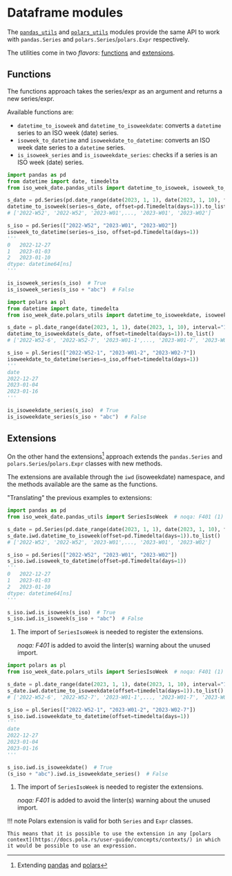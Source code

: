 # Dataframe modules

The [`pandas_utils`](../api/pandas.md) and [`polars_utils`](../api/polars.md) modules provide the same API to work with `pandas.Series` and `polars.Series`/`polars.Expr` respectively.

The utilities come in two _flavors_: [functions](#functions) and [extensions](#extensions).

## Functions

The functions approach takes the series/expr as an argument and returns a new series/expr.

Available functions are:

- `datetime_to_isoweek` and `datetime_to_isoweekdate`: converts a `datetime` series to an ISO week (date) series.
- `isoweek_to_datetime` and `isoweekdate_to_datetime`: converts an ISO week date series to a `datetime` series.
- `is_isoweek_series` and `is_isoweekdate_series`: checks if a series is an ISO week (date) series.

```py title="pandas"
import pandas as pd
from datetime import date, timedelta
from iso_week_date.pandas_utils import datetime_to_isoweek, isoweek_to_datetime, is_isoweek_series

s_date = pd.Series(pd.date_range(date(2023, 1, 1), date(2023, 1, 10), freq="1d"))
datetime_to_isoweek(series=s_date, offset=pd.Timedelta(days=1)).to_list()
# ['2022-W52', '2022-W52', '2023-W01',..., '2023-W01', '2023-W02']

s_iso = pd.Series(["2022-W52", "2023-W01", "2023-W02"])
isoweek_to_datetime(series=s_iso, offset=pd.Timedelta(days=1))
'''
0   2022-12-27
1   2023-01-03
2   2023-01-10
dtype: datetime64[ns]
'''

is_isoweek_series(s_iso)  # True
is_isoweek_series(s_iso + "abc")  # False
```

```py title="polars"
import polars as pl
from datetime import date, timedelta
from iso_week_date.polars_utils import datetime_to_isoweekdate, isoweekdate_to_datetime, is_isoweekdate_series

s_date = pl.date_range(date(2023, 1, 1), date(2023, 1, 10), interval="1d", eager=True)
datetime_to_isoweekdate(s_date, offset=timedelta(days=1)).to_list()
# ['2022-W52-6', '2022-W52-7', '2023-W01-1',..., '2023-W01-7', '2023-W02-1']

s_iso = pl.Series(["2022-W52-1", "2023-W01-2", "2023-W02-7"])
isoweekdate_to_datetime(series=s_iso,offset=timedelta(days=1))
'''
date
2022-12-27
2023-01-04
2023-01-16
'''

is_isoweekdate_series(s_iso)  # True
is_isoweekdate_series(s_iso + "abc")  # False
```

## Extensions

On the other hand the extensions[^1] approach extends the `pandas.Series` and `polars.Series`/`polars.Expr` classes with new methods.

The extensions are available through the `iwd` (isoweekdate) namespace, and the methods available are the same as the functions.

"Translating" the previous examples to extensions:

```py title="pandas"
import pandas as pd
from iso_week_date.pandas_utils import SeriesIsoWeek  # noqa: F401 (1)

s_date = pd.Series(pd.date_range(date(2023, 1, 1), date(2023, 1, 10), freq="1d"))
s_date.iwd.datetime_to_isoweek(offset=pd.Timedelta(days=1)).to_list()
# ['2022-W52', '2022-W52', '2023-W01',..., '2023-W01', '2023-W02']

s_iso = pd.Series(["2022-W52", "2023-W01", "2023-W02"])
s_iso.iwd.isoweek_to_datetime(offset=pd.Timedelta(days=1))
'''
0   2022-12-27
1   2023-01-03
2   2023-01-10
dtype: datetime64[ns]
'''

s_iso.iwd.is_isoweek(s_iso)  # True
s_iso.iwd.is_isoweek(s_iso + "abc")  # False
```

1. The import of `SeriesIsoWeek` is needed to register the extensions.

    _noqa: F401_ is added to avoid the linter(s) warning about the unused import.

```py title="polars"
import polars as pl
from iso_week_date.polars_utils import SeriesIsoWeek  # noqa: F401 (1)

s_date = pl.date_range(date(2023, 1, 1), date(2023, 1, 10), interval="1d")
s_date.iwd.datetime_to_isoweekdate(offset=timedelta(days=1)).to_list()
# ['2022-W52-6', '2022-W52-7', '2023-W01-1',..., '2023-W01-7', '2023-W02-1']

s_iso = pl.Series(["2022-W52-1", "2023-W01-2", "2023-W02-7"])
s_iso.iwd.isoweekdate_to_datetime(offset=timedelta(days=1))
'''
date
2022-12-27
2023-01-04
2023-01-16
'''

s_iso.iwd.is_isoweekdate()  # True
(s_iso + "abc").iwd.is_isoweekdate_series()  # False
```

1. The import of `SeriesIsoWeek` is needed to register the extensions.

    _noqa: F401_ is added to avoid the linter(s) warning about the unused import.

!!! note
    Polars extension is valid for both `Series` and `Expr` classes.

    This means that it is possible to use the extension in any [polars context](https://docs.pola.rs/user-guide/concepts/contexts/) in which it would be possible to use an expression.

[^1]: Extending [pandas](https://pandas.pydata.org/docs/development/extending.html) and [polars](https://docs.pola.rs/py-polars/html/reference/api.html)
